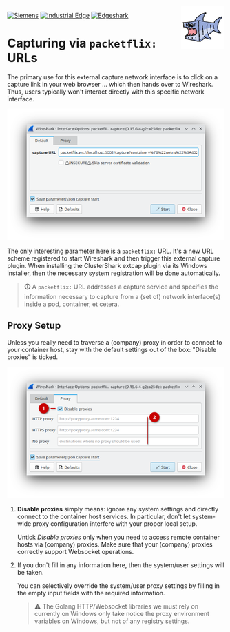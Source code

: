 <img align="right" width="100" height="100" src="../images/csharg-icon-100x100-ltr.png" style="padding: 0 0 1ex 0.8em">

[![Siemens](https://img.shields.io/badge/github-siemens-009999?logo=github)](https://github.com/siemens)
[![Industrial Edge](https://img.shields.io/badge/github-industrial%20edge-e39537?logo=github)](https://github.com/industrial-edge)
[![Edgeshark](https://img.shields.io/badge/github-Edgeshark-003751?logo=github)](https://github.com/siemens/edgeshark)

# Capturing via `packetflix:` URLs

The primary use for this external capture network interface is to click on a
capture link in your web browser ... which then hands over to Wireshark. Thus,
users typically won't interact directly with this specific network interface.

![Web-based Capture Start](../images/cs-packetflix-defaulttab.png)

The only interesting parameter here is a `packetflix:` URL. It's a new URL
scheme registered to start Wireshark and then trigger this external capture
plugin. When installing the ClusterShark extcap plugin via its Windows
installer, then the necessary system registration will be done automatically.

> **🛈** A `packetflix:` URL addresses a capture service and specifies the
> information necessary to capture from a (set of) network interface(s) inside a
> pod, container, et cetera.

## Proxy Setup

Unless you really need to traverse a (company) proxy in order to connect to your
container host, stay with the default settings out of the box: "Disable proxies"
is ticked.

![Proxy Tab](../images/cs-packetflix-proxytab.png)

1. **Disable proxies** simply means: ignore any system settings and directly
   connect to the container host services. In particular, don't let system-wide
   proxy configuration interfere with your proper local setup.

   Untick _Disable proxies_ only when you need to access remote container hosts
   via (company) proxies. Make sure that your (company) proxies correctly support Websocket operations.

2. If you don't fill in any information here, then the system/user settings will
   be taken.
   
   You can selectively override the system/user proxy settings by filling in the
   empty input fields with the required information.

   > **⚠** The Golang HTTP/Websocket libraries we must rely on currently on
   > Windows only take notice the proxy environment variables on Windows, but
   > not of any registry settings.
